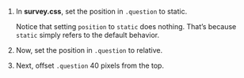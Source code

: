 1. In **survey.css**, set the position in `.question` to static.

   Notice that setting `position` to `static` does nothing. That’s because `static` simply refers to the default behavior.

2. Now, set the position in `.question` to relative.

3. Next, offset `.question` 40 pixels from the top.